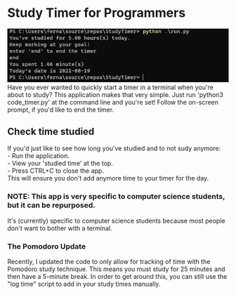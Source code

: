 ﻿# Study Timer for Programmers
 ![demo image](./demo/study_timer_demo.jpg?raw=true) <br />
Have you ever wanted to quickly start a timer in a terminal when you're about to study? This application makes that very simple.
Just run 'python3 code_timer.py' at the command line and you're set! Follow the on-screen prompt, if you'd like to end the timer.
## Check time studied
If you'd just like to see how long you've studied and to not sudy anymore: <br/>
    - Run the application. <br />
    - View your 'studied time' at the top. <br />
    - Press CTRL+C to close the app. <br />
This will ensure you don't add anymore time to your timer for the day.
### NOTE: This app is very specific to computer science students, but it can be repurposed.
It's (currently) specific to computer science students because most people don't want to bother with a terminal.
### The Pomodoro Update
Recently, I updated the code to only allow for tracking of time with the Pomodoro study technique. This means you must study for 25 minutes and then have a 5-minute break. In order to get around this, you can still use the "log time" script to add in your study times manually.
